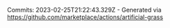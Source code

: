 Commits: 2023-02-25T21:22:43.329Z - Generated via https://github.com/marketplace/actions/artificial-grass
<br>
